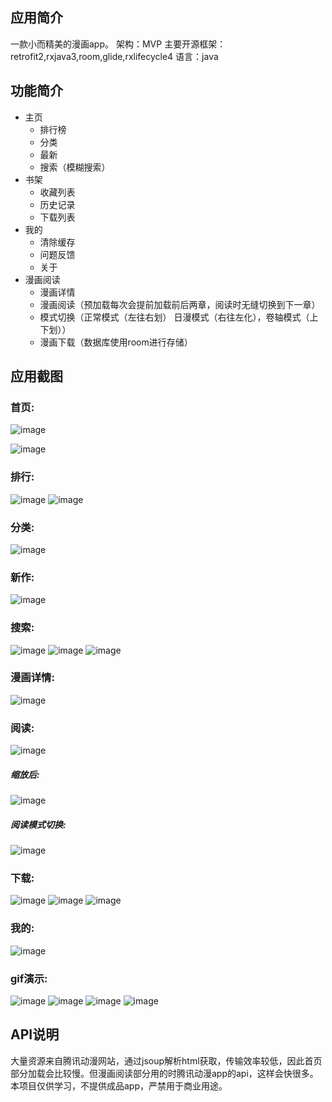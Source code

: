## 应用简介
  一款小而精美的漫画app。
  架构：MVP
  主要开源框架：retrofit2,rxjava3,room,glide,rxlifecycle4
  语言：java
## 功能简介
- 主页
   -  排行榜
   -  分类
   -  最新
   -  搜索（模糊搜索）
- 书架
   - 收藏列表
   - 历史记录
   - 下载列表
- 我的
   - 清除缓存
   - 问题反馈
   - 关于
- 漫画阅读
   - 漫画详情
   - 漫画阅读（预加载每次会提前加载前后两章，阅读时无缝切换到下一章）
   - 模式切换（正常模式（左往右划） 日漫模式（右往左化），卷轴模式（上下划））
   - 漫画下载（数据库使用room进行存储）
## 应用截图
### 首页:
![image](https://github.com/2020wangyoujun/MyComic/blob/master/images/home1.jpg?raw=true)

![image](https://github.com/2020wangyoujun/MyComic/blob/master/images/home2.jpg?raw=true)
### 排行:
![image](https://github.com/2020wangyoujun/MyComic/blob/master/images/rank1.jpg?raw=true)
![image](https://github.com/2020wangyoujun/MyComic/blob/master/images/rank2.jpg?raw=true)
### 分类:
![image](https://github.com/2020wangyoujun/MyComic/blob/master/images/category1.jpg?raw=true)
### 新作:
![image](https://github.com/2020wangyoujun/MyComic/blob/master/images/new1.jpg?raw=true)
### 搜索:
![image](https://github.com/2020wangyoujun/MyComic/blob/master/images/search1.jpg?raw=true)
![image](https://github.com/2020wangyoujun/MyComic/blob/master/images/search2.jpg?raw=true)
![image](https://github.com/2020wangyoujun/MyComic/blob/master/images/search3.jpg?raw=true)
### 漫画详情:
![image](https://github.com/2020wangyoujun/MyComic/blob/master/images/detail1.jpg?raw=true)
### 阅读:
![image](https://github.com/2020wangyoujun/MyComic/blob/master/images/view1.jpg?raw=true)
##### 缩放后:
![image](https://github.com/2020wangyoujun/MyComic/blob/master/images/view2.jpg?raw=true)
##### 阅读模式切换:
![image](https://github.com/2020wangyoujun/MyComic/blob/master/images/view3.jpg?raw=true)
### 下载:
![image](https://github.com/2020wangyoujun/MyComic/blob/master/images/download1.jpg?raw=true)
![image](https://github.com/2020wangyoujun/MyComic/blob/master/images/download2.jpg?raw=true)
![image](https://github.com/2020wangyoujun/MyComic/blob/master/images/download3.jpg?raw=true)
### 我的:
![image](https://github.com/2020wangyoujun/MyComic/blob/master/images/mine1.jpg?raw=true)
### gif演示:
![image](https://github.com/2020wangyoujun/MyComic/blob/master/images/home1.gif?raw=true)
![image](https://github.com/2020wangyoujun/MyComic/blob/master/images/home2.gif?raw=true)
![image](https://github.com/2020wangyoujun/MyComic/blob/master/images/bookshelf.gif?raw=true)
![image](https://github.com/2020wangyoujun/MyComic/blob/master/images/mine.gif?raw=true)
## API说明
大量资源来自腾讯动漫网站，通过jsoup解析html获取，传输效率较低，因此首页部分加载会比较慢。但漫画阅读部分用的时腾讯动漫app的api，这样会快很多。
本项目仅供学习，不提供成品app，严禁用于商业用途。